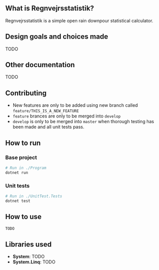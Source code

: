 ## What is Regnvejrsstatistik?

Regnvejrsstatistik is a simple open rain downpour statistical calculator.

## Design goals and choices made

TODO

## Other documentation

TODO

## Contributing

* New features are only to be added using new branch called `feature/THIS_IS_A_NEW_FEATURE`
* `feature` brances are only to be merged into `develop`
* `develop` is only to be merged into `master` when thorough testing has been made and all unit tests pass.

## How to run

### Base project
```sh
# Run in ./Program
dotnet run
```

### Unit tests
```sh
# Run in ./UnitTest.Tests
dotnet test
```

## How to use

```sh
TODO
```

## Libraries used

* **System**: TODO
* **System.Linq**: TODO